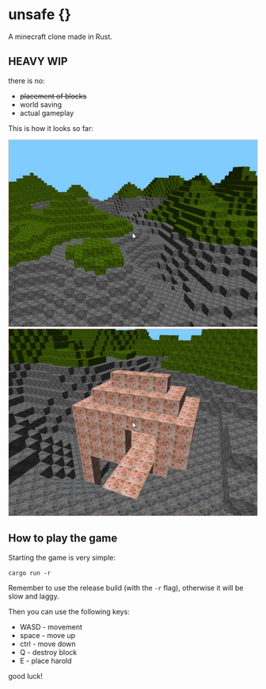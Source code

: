 # unsafe {}

A minecraft clone made in Rust.

## HEAVY WIP

there is no:

 * ~~placement of blocks~~
 * world saving
 * actual gameplay

This is how it looks so far:

![](1652199707609219709.png)
![](1653807693120024417.png)

## How to play the game

Starting the game is very simple:

```
cargo run -r
```

Remember to use the release build (with the `-r` flag), otherwise it will be slow and laggy.

Then you can use the following keys:

 * WASD - movement
 * space - move up
 * ctrl - move down
 * Q - destroy block
 * E - place harold

good luck!
